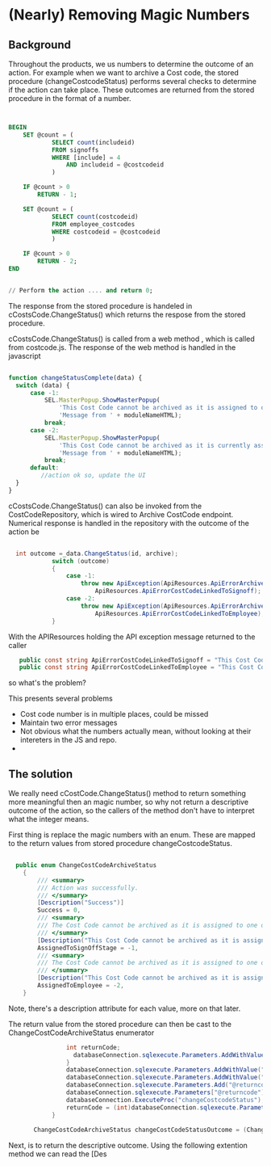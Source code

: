 ﻿
# (Nearly) Removing Magic Numbers

## Background

Throughout the products, we us numbers to determine the outcome of an action. For example when we want to archive a Cost code, the stored procedure (changeCostcodeStatus) performs several checks to determine if the action can take place. These outcomes are returned from the stored
procedure in the format of a number.


```sql


BEGIN
	SET @count = (
			SELECT count(includeid)
			FROM signoffs
			WHERE [include] = 4
				AND includeid = @costcodeid
			)

	IF @count > 0
		RETURN - 1;

	SET @count = (
			SELECT count(costcodeid)
			FROM employee_costcodes
			WHERE costcodeid = @costcodeid
			)

	IF @count > 0
		RETURN - 2;
END


// Perform the action .... and return 0;

```


The response from the stored procedure is handeled in cCostsCode.ChangeStatus() which returns the respose from the stored procedure. 

cCostsCode.ChangeStatus() is called from a web method , which is called from costcode.js. The response of the web method is handled in the javascript

  ```javascript

  function changeStatusComplete(data) {
    switch (data) {
        case -1:
            SEL.MasterPopup.ShowMasterPopup(
                'This Cost Code cannot be archived as it is assigned to one or more Signoff Stages.',
                'Message from ' + moduleNameHTML);
            break;
        case -2:
            SEL.MasterPopup.ShowMasterPopup(
                'This Cost Code cannot be archived as it is currently assigned to one or more Employees.',
                'Message from ' + moduleNameHTML);
            break;
        default:
           //action ok so, update the UI 
    }
}
 
  ```

cCostsCode.ChangeStatus() can also be invoked from the CostCodeRepository, which is wired to Archive CostCode endpoint. Numerical response is handled in the repository with the outcome of the action be

```c#

  int outcome =_data.ChangeStatus(id, archive);
            switch (outcome)
            {
                case -1:
                    throw new ApiException(ApiResources.ApiErrorArchiveFailed,
                        ApiResources.ApiErrorCostCodeLinkedToSignoff);
                case -2:
                    throw new ApiException(ApiResources.ApiErrorArchiveFailed,
                        ApiResources.ApiErrorCostCodeLinkedToEmployee);            
            }

```

With the APIResources holding the API exception message returned to the caller

```c#
   public const string ApiErrorCostCodeLinkedToSignoff = "This Cost Code cannot be archived as it is assigned to one or more Signoff Stages.";
   public const string ApiErrorCostCodeLinkedToEmployee = "This Cost Code cannot be archived as it is currently assigned to one or more Employees.";

```




so what's the problem?

This presents several problems

* Cost code number is in multiple places, could be missed
* Maintain two error messages
* Not obvious what the numbers actually mean, without looking at their intereters in the JS and repo.
* 


## The solution

We really need cCostCode.ChangeStatus() method to return something more meaningful then an magic number, so why not return a descriptive outcome of the action, so the callers of the method don't have to
interpret what the integer means.

First thing is replace the magic numbers with an enum. These are mapped to the return values from stored procedure changeCostcodeStatus.

```c#

  public enum ChangeCostCodeArchiveStatus
    {
        /// <summary>
        /// Action was successfully.
        /// </summary>
        [Description("Success")]
        Success = 0,
        /// <summary>
        /// The Cost Code cannot be archived as it is assigned to one or more Signoff Stages.
        /// </summary>
        [Description("This Cost Code cannot be archived as it is assigned to one or more Signoff Stages.")]
        AssignedToSignOffStage = -1,
        /// <summary>
        /// The Cost Code cannot be archived as it is assigned to one or more Employees.
        /// </summary>
        [Description("This Cost Code cannot be archived as it is assigned to one or more Employees.")]
        AssignedToEmployee = -2,
    }

```

Note, there's a description attribute for each value, more on that later.

The return value from the stored procedure can then be cast to the ChangeCostCodeArchiveStatus enumerator


```c#
                int returnCode;
                  databaseConnection.sqlexecute.Parameters.AddWithValue("@delegateID", DBNull.Value);
                }
                databaseConnection.sqlexecute.Parameters.AddWithValue("@costcodeid", costCodeId);
                databaseConnection.sqlexecute.Parameters.AddWithValue("@archive", Convert.ToByte(archive));
                databaseConnection.sqlexecute.Parameters.Add("@returncode", SqlDbType.Int);
                databaseConnection.sqlexecute.Parameters["@returncode"].Direction = ParameterDirection.ReturnValue;
                databaseConnection.ExecuteProc("changeCostcodeStatus");
                returnCode = (int)databaseConnection.sqlexecute.Parameters["@returncode"].Value;
            }
            
       ChangeCostCodeArchiveStatus changeCostCodeStatusOutcome = (ChangeCostCodeArchiveStatus)returnCode;

```

Next, is to return the descriptive outcome. Using the following extention method we can read the [Des

